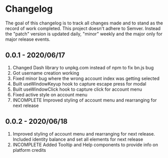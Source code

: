 # Changelog
The goal of this changelog is to track all changes made and to stand as the record of work completed. This project doesn't adhere to Semver. Instead the "patch" version is updated daily, "minor" weekly and the major only for major release events.

## 0.0.1 - 2020/06/17
1. Changed Dash library to unpkg.com instead of npm to fix bn.js bug
2. Got username creation working
3. Fixed minor bug where the wrong account index was getting selected
4. Built useWindowKeyup hook to capture escape press for modal
5. Built useWindowClick hook to capture click for account menu
6. Fixed active style on account menu
7. INCOMPLETE Improved styling of account menu and rearranging for next release

## 0.0.2 - 2020/06/18
1. Improved styling of account menu and rearranging for next release. Included identity balance and set all elements for next release
2. INCOMPLETE Added Tooltip and Help components to provide info on platform credits
